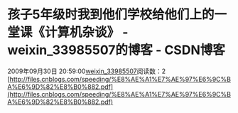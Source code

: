 # 孩子5年级时我到他们学校给他们上的一堂课《计算机杂谈》 - weixin_33985507的博客 - CSDN博客
2009年09月30日 20:59:00[weixin_33985507](https://me.csdn.net/weixin_33985507)阅读数：2
[http://files.cnblogs.com/speeding/%E8%AE%A1%E7%AE%97%E6%9C%BA%E6%9D%82%E8%B0%882.pdf](http://files.cnblogs.com/speeding/%E8%AE%A1%E7%AE%97%E6%9C%BA%E6%9D%82%E8%B0%882.pdf)
